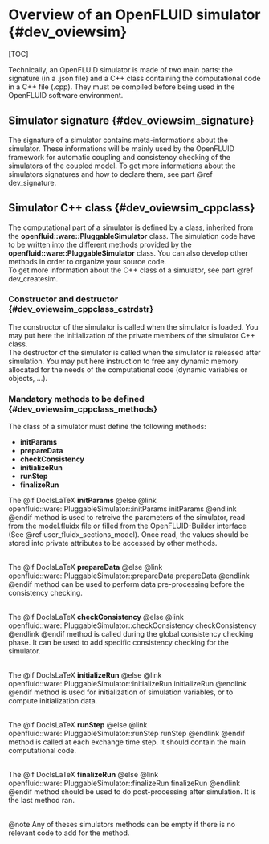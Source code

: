 # Overview of an OpenFLUID simulator {#dev_oviewsim}

[TOC]

Technically, an OpenFLUID simulator is made of two main parts: 
the signature (in a .json file) and a C++ class containing the computational code in a C++ file (.cpp). 
They must be compiled before being used in the OpenFLUID software environment.


## Simulator signature {#dev_oviewsim_signature}

The signature of a simulator contains meta-informations about the simulator.
These informations will be mainly used by the OpenFLUID framework for automatic coupling 
and consistency checking of the simulators of the coupled model.
To get more informations about the simulators signatures and how to declare them, see part @ref dev_signature.
  

##  Simulator C++ class {#dev_oviewsim_cppclass}

The computational part of a simulator is defined by a class, 
inherited from the **openfluid::ware::PluggableSimulator** class.
The simulation code have to be written into the different methods
provided by the **openfluid::ware::PluggableSimulator** class.
You can also develop other methods in order to organize your source code.  
To get more information about the C++ class of a simulator, see part @ref dev_createsim.


### Constructor and destructor {#dev_oviewsim_cppclass_cstrdstr}

The constructor of the simulator is called when the simulator is loaded.
You may put here the initialization of the private members of the simulator C++ class.  
The destructor of the simulator is called when the simulator is released after simulation.
You may put here instruction to free any dynamic memory allocated 
for the needs of the computational code (dynamic variables or objects, ...).


### Mandatory methods to be defined {#dev_oviewsim_cppclass_methods}

The class of a simulator must define the following methods:

* **initParams**
* **prepareData**
* **checkConsistency**
* **initializeRun**
* **runStep**
* **finalizeRun**


The @if DocIsLaTeX **initParams** @else @link openfluid::ware::PluggableSimulator::initParams initParams @endlink @endif 
 method is used to retreive the parameters of the simulator, 
read from the model.fluidx file or filled from the OpenFLUID-Builder interface (See @ref user_fluidx_sections_model). 
Once read, the values should be stored into private attributes to be accessed by other methods.  
<br/>


The @if DocIsLaTeX **prepareData** @else @link openfluid::ware::PluggableSimulator::prepareData prepareData @endlink @endif
 method can be used to perform data pre-processing before the consistency checking.  
<br/>


The @if DocIsLaTeX **checkConsistency** @else @link openfluid::ware::PluggableSimulator::checkConsistency checkConsistency @endlink @endif 
 method is called during the global consistency checking phase. It can be used to add specific consistency checking for the simulator.  
<br/>


The @if DocIsLaTeX **initializeRun** @else @link openfluid::ware::PluggableSimulator::initializeRun initializeRun @endlink @endif
 method is used for initialization of simulation variables, or to compute initialization data.  
<br/>


The @if DocIsLaTeX **runStep** @else @link openfluid::ware::PluggableSimulator::runStep runStep @endlink @endif
 method is called at each exchange time step. It should contain the main computational code.  
<br/>


The @if DocIsLaTeX **finalizeRun** @else @link openfluid::ware::PluggableSimulator::finalizeRun finalizeRun @endlink @endif
 method should be used to do post-processing after simulation. It is the last method ran.  
<br/>

@note Any of theses simulators methods can be empty if there is no relevant code to add for the method.

